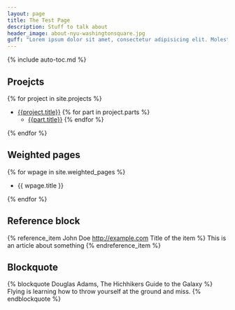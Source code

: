 ```yaml
---
layout: page
title: The Test Page
description: Stuff to talk about
header_image: about-nyu-washingtonsquare.jpg
guff: "Lorem ipsum dolor sit amet, consectetur adipisicing elit. Molestias, cumque, fugit recusandae doloremque fuga sunt nostrum cupiditate cum nisi eaque accusamus repellendus nemo consequatur rem praesentium id autem ratione harum."
---
```



{% include auto-toc.md %}



## Proejcts

{% for project in site.projects %}
- [{{project.title}}]({{project.url}})
 {% for part in project.parts %}
  - [{{part.title}}]({{part.url}})
 {% endfor %}

{% endfor %}


## Weighted pages

{% for wpage in site.weighted_pages %}

- {{ wpage.title }}

{% endfor %}


## Reference block

{% reference_item John Doe http://example.com Title of the item %}
This is an article about something
{% endreference_item %}



## Blockquote

{% blockquote Douglas Adams, The Hichhikers Guide to the Galaxy %}
Flying is learning how to throw yourself at the ground and miss.
{% endblockquote %}

